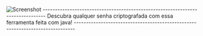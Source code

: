 
![Screenshot](https://uploaddeimagens.com.br/images/002/520/575/original/sha.png?1575070786)
          -------------------------------------------------------------------------------
            Descubra qualquer senha criptografada com essa ferramenta feita com java!
          ------------------------------------------------------------------------------
